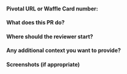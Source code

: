 #### Pivotal URL or Waffle Card number:

#### What does this PR do?

#### Where should the reviewer start?

#### Any additional context you want to provide?

#### Screenshots (if appropriate)
